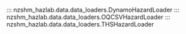 ::: nzshm_hazlab.data.data_loaders.DynamoHazardLoader
::: nzshm_hazlab.data.data_loaders.OQCSVHazardLoader
::: nzshm_hazlab.data.data_loaders.THSHazardLoader